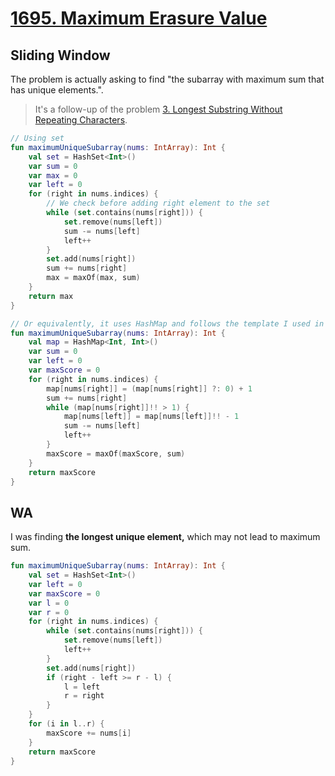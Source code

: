 # [1695. Maximum Erasure Value](https://leetcode.com/problems/maximum-erasure-value/description/)

## Sliding Window
The problem is actually asking to find "the subarray with maximum sum that has unique elements.".

> It's a follow-up of the problem [3. Longest Substring Without Repeating Characters](../leetcode/3.longest-substring-without-repeating-characters.md).

```kotlin
// Using set
fun maximumUniqueSubarray(nums: IntArray): Int {
    val set = HashSet<Int>()
    var sum = 0
    var max = 0
    var left = 0
    for (right in nums.indices) {
        // We check before adding right element to the set
        while (set.contains(nums[right])) {
            set.remove(nums[left])
            sum -= nums[left]
            left++
        }
        set.add(nums[right])
        sum += nums[right]
        max = maxOf(max, sum)
    }
    return max
}

// Or equivalently, it uses HashMap and follows the template I used in the sliding window
fun maximumUniqueSubarray(nums: IntArray): Int {
    val map = HashMap<Int, Int>()
    var sum = 0
    var left = 0
    var maxScore = 0
    for (right in nums.indices) {
        map[nums[right]] = (map[nums[right]] ?: 0) + 1
        sum += nums[right]
        while (map[nums[right]]!! > 1) {
            map[nums[left]] = map[nums[left]]!! - 1
            sum -= nums[left]
            left++
        }
        maxScore = maxOf(maxScore, sum)
    }
    return maxScore
}
```

## WA
I was finding **the longest unique element,** which may not lead to maximum sum.
```kotlin
fun maximumUniqueSubarray(nums: IntArray): Int {
    val set = HashSet<Int>()
    var left = 0
    var maxScore = 0
    var l = 0
    var r = 0
    for (right in nums.indices) {
        while (set.contains(nums[right])) {
            set.remove(nums[left])
            left++
        }
        set.add(nums[right])
        if (right - left >= r - l) {
            l = left
            r = right
        }
    }
    for (i in l..r) {
        maxScore += nums[i]
    }
    return maxScore
}
```